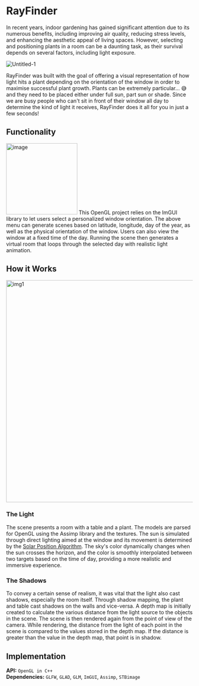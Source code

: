 # RayFinder

In recent years, indoor gardening has gained significant attention due to its numerous benefits, including improving air quality, reducing stress levels, and enhancing the aesthetic appeal of living spaces. However, selecting and positioning plants in a room can be a daunting task, as their survival depends on several factors, including light exposure.  
  
  
![Untitled-1](https://user-images.githubusercontent.com/56971054/231934703-03c63698-4430-469f-b8e8-4b84411fbce2.gif)

  

RayFinder was built with the goal of offering a visual representation of how light hits a plant depending on the orientation of the window in order to maximise successful plant growth. Plants can be extremely particular... 😅 and they need to be placed either under full sun, part sun or shade. Since we are busy people who can't sit in front of their window all day to determine the kind of light it receives, RayFinder does it all for you in just a few seconds!

## Functionality 
<img width="192" alt="image" src="https://user-images.githubusercontent.com/56971054/231935438-7b4ae52d-df95-403f-9962-aae4676b54bb.png">
This OpenGL project relies on the ImGUI library to let users select a personalized window orientation. The above menu can generate scenes based on latitude, longitude, day of the year, as well as the physical orientation of the window. Users can also view the window at a fixed time of the day. Running the scene then generates a virtual room that loops through the selected day with realistic light animation. 

## How it Works

<img width="599" alt="img1" src="https://user-images.githubusercontent.com/56971054/231938060-63882255-c0fa-40b1-a941-22565e718f2b.png">
  
### The Light
The scene presents a room with a table and a plant. The models are parsed for OpenGL using the Assimp library and the textures. The sun is simulated through direct lighting aimed at the window and its movement is determined by the [Solar Position Algorithm](https://midcdmz.nrel.gov/spa/). The sky's color dynamically changes when the sun crosses the horizon, and the color is smoothly interpolated between two targets based on the time of day, providing a more realistic and immersive experience.

### The Shadows
To convey a certain sense of realism, it was vital that the light also cast shadows, especially the room itself. Through shadow mapping, the plant and table cast shadows on the walls and vice-versa. A depth map is initially created to calculate the various distance from the light source to the objects in the scene. The scene is then rendered again from the point of view of the camera. While rendering, the distance from the light of each point in the scene is compared to the values stored in the depth map. If the distance is greater than the value in the depth map, that point is in shadow.  

## Implementation
**API:** `OpenGL in C++`  
**Dependencies:** `GLFW`, `GLAD`, `GLM`, `ImGUI`, `Assimp`, `STBimage`


  

